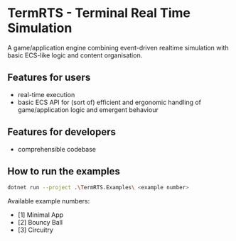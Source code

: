 # TermRTS - Terminal Real Time Simulation

A game/application engine combining event-driven realtime simulation with basic ECS-like logic and content organisation.

## Features for users

- real-time execution
- basic ECS API for (sort of) efficient and ergonomic handling of game/application logic and emergent behaviour

## Features for developers

- comprehensible codebase

## How to run the examples

```sh
dotnet run --project .\TermRTS.Examples\ <example number>
```

Available example numbers:
 - [1] Minimal App
 - [2] Bouncy Ball
 - [3] Circuitry
